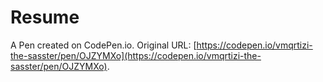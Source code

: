 # Resume

A Pen created on CodePen.io. Original URL: [https://codepen.io/vmqrtizi-the-sasster/pen/OJZYMXo](https://codepen.io/vmqrtizi-the-sasster/pen/OJZYMXo).

